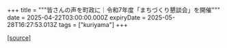 +++
title = """皆さんの声を町政に｜令和7年度「まちづくり懇談会」を開催"""
date = 2025-04-22T03:00:00.000Z
expiryDate = 2025-05-28T16:27:53.013Z
tags = ["kuriyama"]
+++


[[source]](https://www.town.kuriyama.hokkaido.jp/site/matikon/31553.html)
